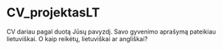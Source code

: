 # CV_projektasLT

CV dariau pagal duotą Jūsų pavyzdį. 
Savo gyvenimo aprašymą pateikiau lietuviškai. O kaip reikėtų, lietuviškai ar angliškai? 
